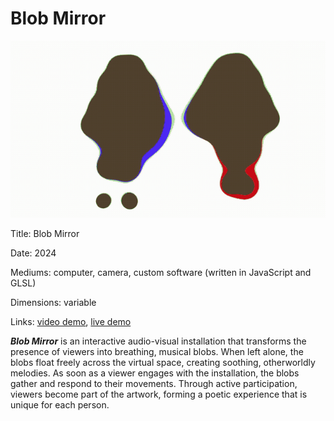 # Blob Mirror

![](assets/blob-mirror-demo-clip-360p@15fps.gif)

Title: Blob Mirror

Date: 2024

Mediums: computer, camera, custom software (written in JavaScript and GLSL)

Dimensions: variable

Links: [video demo](https://www.instagram.com/p/C679cJRsmHr/?img_index=2), [live demo](https://jackbdu.com/blob-mirror/)

**_Blob Mirror_** is an interactive audio-visual installation that transforms the presence of viewers into breathing, musical blobs. When left alone, the blobs float freely across the virtual space, creating soothing, otherworldly melodies. As soon as a viewer engages with the installation, the blobs gather and respond to their movements. Through active participation, viewers become part of the artwork, forming a poetic experience that is unique for each person.
